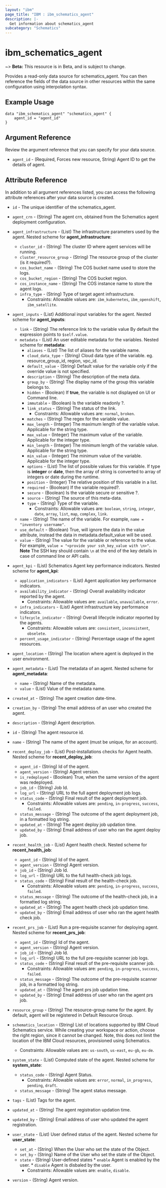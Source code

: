```yaml
---
layout: "ibm"
page_title: "IBM : ibm_schematics_agent"
description: |-
  Get information about schematics_agent
subcategory: "Schematics"
---
```


# ibm_schematics_agent

~> **Beta:** This resource is in Beta, and is subject to change.

Provides a read-only data source for schematics_agent. You can then reference the fields of the data source in other resources within the same configuration using interpolation syntax.

## Example Usage

```hcl
data "ibm_schematics_agent" "schematics_agent" {
	agent_id = "agent_id"
}
```

## Argument Reference

Review the argument reference that you can specify for your data source.

* `agent_id` - (Required, Forces new resource, String) Agent ID to get the details of agent.

## Attribute Reference

In addition to all argument references listed, you can access the following attribute references after your data source is created.

* `id` - The unique identifier of the schematics_agent.
* `agent_crn` - (String) The agent crn, obtained from the Schematics agent deployment configuration.

* `agent_infrastructure` - (List) The infrastructure parameters used by the agent.
Nested scheme for **agent_infrastructure**:
	* `cluster_id` - (String) The cluster ID where agent services will be running.
	* `cluster_resource_group` - (String) The resource group of the cluster (is it required?).
	* `cos_bucket_name` - (String) The COS bucket name used to store the logs.
	* `cos_bucket_region` - (String) The COS bucket region.
	* `cos_instance_name` - (String) The COS instance name to store the agent logs.
	* `infra_type` - (String) Type of target agent infrastructure.
	  * Constraints: Allowable values are: `ibm_kubernetes`, `ibm_openshift`, `ibm_satellite`.

* `agent_inputs` - (List) Additional input variables for the agent.
Nested scheme for **agent_inputs**:
	* `link` - (String) The reference link to the variable value By default the expression points to `$self.value`.
	* `metadata` - (List) An user editable metadata for the variables.
	Nested scheme for **metadata**:
		* `aliases` - (List) The list of aliases for the variable name.
		* `cloud_data_type` - (String) Cloud data type of the variable. eg. resource_group_id, region, vpc_id.
		* `default_value` - (String) Default value for the variable only if the override value is not specified.
		* `description` - (String) The description of the meta data.
		* `group_by` - (String) The display name of the group this variable belongs to.
		* `hidden` - (Boolean) If **true**, the variable is not displayed on UI or Command line.
		* `immutable` - (Boolean) Is the variable readonly ?.
		* `link_status` - (String) The status of the link.
		  * Constraints: Allowable values are: `normal`, `broken`.
		* `matches` - (String) The regex for the variable value.
		* `max_length` - (Integer) The maximum length of the variable value. Applicable for the string type.
		* `max_value` - (Integer) The maximum value of the variable. Applicable for the integer type.
		* `min_length` - (Integer) The minimum length of the variable value. Applicable for the string type.
		* `min_value` - (Integer) The minimum value of the variable. Applicable for the integer type.
		* `options` - (List) The list of possible values for this variable.  If type is **integer** or **date**, then the array of string is  converted to array of integers or date during the runtime.
		* `position` - (Integer) The relative position of this variable in a list.
		* `required` - (Boolean) If the variable required?.
		* `secure` - (Boolean) Is the variable secure or sensitive ?.
		* `source` - (String) The source of this meta-data.
		* `type` - (String) Type of the variable.
		  * Constraints: Allowable values are: `boolean`, `string`, `integer`, `date`, `array`, `list`, `map`, `complex`, `link`.
	* `name` - (String) The name of the variable. For example, `name = "inventory username"`.
	* `use_default` - (Boolean) True, will ignore the data in the value attribute, instead the data in metadata.default_value will be used.
	* `value` - (String) The value for the variable or reference to the value. For example, `value = "<provide your ssh_key_value with \n>"`. **Note** The SSH key should contain `\n` at the end of the key details in case of command line or API calls.

* `agent_kpi` - (List) Schematics Agent key performance indicators.
Nested scheme for **agent_kpi**:
	* `application_indicators` - (List) Agent application key performance indicators.
	* `availability_indicator` - (String) Overall availability indicator reported by the agent.
	  * Constraints: Allowable values are: `available`, `unavailable`, `error`.
	* `infra_indicators` - (List) Agent infrastructure key performance indicators.
	* `lifecycle_indicator` - (String) Overall lifecycle indicator reported by the agents.
	  * Constraints: Allowable values are: `consistent`, `inconsistent`, `obselete`.
	* `percent_usage_indicator` - (String) Percentage usage of the agent resources.

* `agent_location` - (String) The location where agent is deployed in the user environment.

* `agent_metadata` - (List) The metadata of an agent.
Nested scheme for **agent_metadata**:
	* `name` - (String) Name of the metadata.
	* `value` - (List) Value of the metadata name.

* `created_at` - (String) The agent creation date-time.

* `creation_by` - (String) The email address of an user who created the agent.

* `description` - (String) Agent description.

* `id` - (String) The agent resource id.

* `name` - (String) The name of the agent (must be unique, for an account).

* `recent_deploy_job` - (List) Post-installations checks for Agent health.
Nested scheme for **recent_deploy_job**:
	* `agent_id` - (String) Id of the agent.
	* `agent_version` - (String) Agent version.
	* `is_redeployed` - (Boolean) True, when the same version of the agent was redeployed.
	* `job_id` - (String) Job Id.
	* `log_url` - (String) URL to the full agent deployment job logs.
	* `status_code` - (String) Final result of the agent deployment job.
	  * Constraints: Allowable values are: `pending`, `in-progress`, `success`, `failed`.
	* `status_message` - (String) The outcome of the agent deployment job, in a formatted log string.
	* `updated_at` - (String) The agent deploy job updation time.
	* `updated_by` - (String) Email address of user who ran the agent deploy job.

* `recent_health_job` - (List) Agent health check.
Nested scheme for **recent_health_job**:
	* `agent_id` - (String) Id of the agent.
	* `agent_version` - (String) Agent version.
	* `job_id` - (String) Job Id.
	* `log_url` - (String) URL to the full health-check job logs.
	* `status_code` - (String) Final result of the health-check job.
	  * Constraints: Allowable values are: `pending`, `in-progress`, `success`, `failed`.
	* `status_message` - (String) The outcome of the health-check job, in a formatted log string.
	* `updated_at` - (String) The agent health check job updation time.
	* `updated_by` - (String) Email address of user who ran the agent health check job.

* `recent_prs_job` - (List) Run a pre-requisite scanner for deploying agent.
Nested scheme for **recent_prs_job**:
	* `agent_id` - (String) Id of the agent.
	* `agent_version` - (String) Agent version.
	* `job_id` - (String) Job Id.
	* `log_url` - (String) URL to the full pre-requisite scanner job logs.
	* `status_code` - (String) Final result of the pre-requisite scanner job.
	  * Constraints: Allowable values are: `pending`, `in-progress`, `success`, `failed`.
	* `status_message` - (String) The outcome of the pre-requisite scanner job, in a formatted log string.
	* `updated_at` - (String) The agent prs job updation time.
	* `updated_by` - (String) Email address of user who ran the agent prs job.

* `resource_group` - (String) The resource-group name for the agent.  By default, agent will be registered in Default Resource Group.

* `schematics_location` - (String) List of locations supported by IBM Cloud Schematics service.  While creating your workspace or action, choose the right region, since it cannot be changed.  Note, this does not limit the location of the IBM Cloud resources, provisioned using Schematics.
  * Constraints: Allowable values are: `us-south`, `us-east`, `eu-gb`, `eu-de`.

* `system_state` - (List) Computed state of the agent.
Nested scheme for **system_state**:
	* `status_code` - (String) Agent Status.
	  * Constraints: Allowable values are: `error`, `normal`, `in_progress`, `pending`, `draft`.
	* `status_message` - (String) The agent status message.

* `tags` - (List) Tags for the agent.

* `updated_at` - (String) The agent registration updation time.

* `updated_by` - (String) Email address of user who updated the agent registration.

* `user_state` - (List) User defined status of the agent.
Nested scheme for **user_state**:
	* `set_at` - (String) When the User who set the state of the Object.
	* `set_by` - (String) Name of the User who set the state of the Object.
	* `state` - (String) User-defined states  * `enable`  Agent is enabled by the user.  * `disable` Agent is disbaled by the user.
	  * Constraints: Allowable values are: `enable`, `disable`.

* `version` - (String) Agent version.

